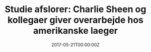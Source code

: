 ---
date: '2017-05-21T00:00:00Z'
external_link: https://web.archive.org/web/20210616050921/https://www.bt.dk/udland/studie-afsloerer-charlie-sheen-og-kollegaer-giver-overarbejde-hos-amerikanske?referrer=RSS
image:
  focal_point: Smart
original_link: https://www.bt.dk/udland/studie-afsloerer-charlie-sheen-og-kollegaer-giver-overarbejde-hos-amerikanske?referrer=RSS&utm_source=dlvr.it&utm_medium=twitter
summary: 'Sa bliver det ikke mere postfaktuelt: Folk tror ikke pa, hvad deres laeger
  fortaeller dem, men nar kendte fejler noget, lytter folk efter. Nar de celebre Hollywod-personager
  fortaeller om deres personlige ve og vel, kan det males, at det vaekker gehor i
  befolkningen. Det er det hojeste niveau historisk set. Resultaterne viser en sammenhaeng,
  ikke en direkte arsagssammenhaeng. >>Selvom de ikke er laeger, har mange beromtheder
  haft positive og negative tilknytninger til folkesundheden de seneste ar,<< uddyber
  han.'
title: 'Studie afslorer: Charlie Sheen og kollegaer giver overarbejde hos amerikanske
  laeger'
---